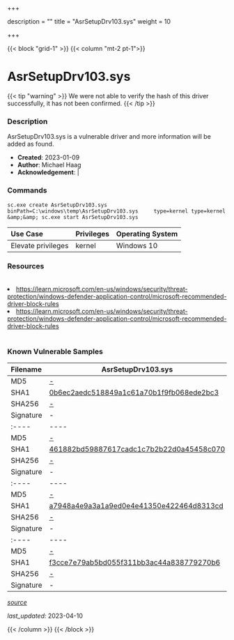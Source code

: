 +++

description = ""
title = "AsrSetupDrv103.sys"
weight = 10

+++


{{< block "grid-1" >}}
{{< column "mt-2 pt-1">}}


# AsrSetupDrv103.sys 


{{< tip "warning" >}}
We were not able to verify the hash of this driver successfully, it has not been confirmed.
{{< /tip >}}


### Description

AsrSetupDrv103.sys is a vulnerable driver and more information will be added as found.

- **Created**: 2023-01-09
- **Author**: Michael Haag
- **Acknowledgement**:  | [](https://twitter.com/)

### Commands

```
sc.exe create AsrSetupDrv103.sys binPath=C:\windows\temp\AsrSetupDrv103.sys     type=kernel type=kernel &amp;&amp; sc.exe start AsrSetupDrv103.sys
```

| Use Case | Privileges | Operating System | 
|:---- | ---- | ---- |
| Elevate privileges | kernel | Windows 10 |

### Resources
<br>
<li><a href=" https://learn.microsoft.com/en-us/windows/security/threat-protection/windows-defender-application-control/microsoft-recommended-driver-block-rules"> https://learn.microsoft.com/en-us/windows/security/threat-protection/windows-defender-application-control/microsoft-recommended-driver-block-rules</a></li>
<li><a href="https://learn.microsoft.com/en-us/windows/security/threat-protection/windows-defender-application-control/microsoft-recommended-driver-block-rules">https://learn.microsoft.com/en-us/windows/security/threat-protection/windows-defender-application-control/microsoft-recommended-driver-block-rules</a></li>
<br>

### Known Vulnerable Samples

| Filename | AsrSetupDrv103.sys |
|:---- | ---- | 
| MD5 | <a href="https://www.virustotal.com/gui/file/-">-</a> |
| SHA1 | <a href="https://www.virustotal.com/gui/file/0b6ec2aedc518849a1c61a70b1f9fb068ede2bc3">0b6ec2aedc518849a1c61a70b1f9fb068ede2bc3</a> |
| SHA256 | <a href="https://www.virustotal.com/gui/file/-">-</a> |
| Signature | -   || Filename | AsrSetupDrv103.sys |
|:---- | ---- | 
| MD5 | <a href="https://www.virustotal.com/gui/file/-">-</a> |
| SHA1 | <a href="https://www.virustotal.com/gui/file/461882bd59887617cadc1c7b2b22d0a45458c070">461882bd59887617cadc1c7b2b22d0a45458c070</a> |
| SHA256 | <a href="https://www.virustotal.com/gui/file/-">-</a> |
| Signature | -   || Filename | AsrSetupDrv103.sys |
|:---- | ---- | 
| MD5 | <a href="https://www.virustotal.com/gui/file/-">-</a> |
| SHA1 | <a href="https://www.virustotal.com/gui/file/a7948a4e9a3a1a9ed0e4e41350e422464d8313cd">a7948a4e9a3a1a9ed0e4e41350e422464d8313cd</a> |
| SHA256 | <a href="https://www.virustotal.com/gui/file/-">-</a> |
| Signature | -   || Filename | AsrSetupDrv103.sys |
|:---- | ---- | 
| MD5 | <a href="https://www.virustotal.com/gui/file/-">-</a> |
| SHA1 | <a href="https://www.virustotal.com/gui/file/f3cce7e79ab5bd055f311bb3ac44a838779270b6">f3cce7e79ab5bd055f311bb3ac44a838779270b6</a> |
| SHA256 | <a href="https://www.virustotal.com/gui/file/-">-</a> |
| Signature | -   |


[*source*](https://github.com/magicsword-io/LOLDrivers/tree/main/yaml/asrsetupdrv103.yaml)

*last_updated:* 2023-04-10








{{< /column >}}
{{< /block >}}
